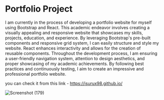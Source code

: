 # Portfolio Project

I am currently in the process of developing a portfolio website for myself using Bootstrap and React. This academic endeavor involves creating a visually appealing and responsive website that showcases my skills, projects, education, and experience. By leveraging Bootstrap's pre-built components and responsive grid system, I can easily structure and style my website. React enhances interactivity and allows for the creation of reusable components. Throughout the development process, I am ensuring a user-friendly navigation system, attention to design aesthetics, and proper showcasing of my academic achievements. By following best practices and continuously testing, I aim to create an impressive and professional portfolio website.

you can check it from this link - https://isurux98.github.io/

![Screenshot (179)](https://github.com/IsuruX98/IsuruX98.github.io/assets/104721314/9e71f257-21e1-442a-99bb-86ea6c8078cc)
